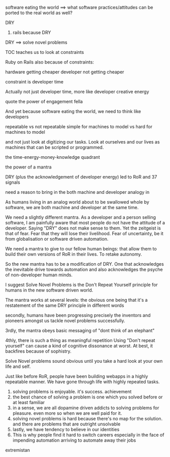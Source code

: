software eating the world ==> what software practices/attitudes can be ported to the real world as well?

DRY

 1. rails because DRY

DRY ==> solve novel problems

TOC teaches us to look at constraints

Ruby on Rails also because of constraints:

hardware getting cheaper
developer not getting cheaper

constraint is developer time

Actually not just developer time, more like developer creative energy

quote the power of engagement fella

And yet because software eating the world, we need to think like developers


repeatable vs not repeatable
simple for machines to model vs hard for machines to model

and not just look at digitizing our tasks. Look at ourselves and our lives as machines that can be scripted or programmed.

the time-energy-money-knowledge quadrant

the power of a mantra

DRY (plus the acknowledgement of developer energy) led to RoR and 37 signals


need a reason to bring in the both machine and developer analogy in

As humans living in an analog world about to be swallowed whole by software, we are both machine and developer at the same time. 


We need a slightly different mantra. As a developer and a person selling software, I am painfully aware that most people do not have the attitude of a developer. Saying "DRY" does not make sense to them. Yet the zeitgeist is that of fear. Fear that they will lose their livelihood. Fear of uncertainty, be it from globalisation or software driven automation.

We need a mantra to give to our fellow human beings: that allow them to build their own versions of RoR in their lives. To retake autonomy. 

So the new mantra has to be a modification of DRY. One that acknowledges the inevitable drive towards automation and also acknowledges the psyche of non-developer human minds.

I suggest Solve Novel Problems is the Don't Repeat Yourself principle for humans in the new software driven world.

The mantra works at several levels: the obvious one being that it's a restatement of the same DRY principle in different words

secondly, humans have been progressing precisely the inventors and pioneers amongst us tackle novel problems successfully.

3rdly, the mantra obeys basic messaging of "dont think of an elephant"

4thly, there is such a thing as meaningful repetition Using "Don't repeat yourself" can cause a kind of cognitive dissonance at worst. At best, it backfires because of sophistry.

Solve Novel problems sound obvious until you take a hard look at your own life and self.

Just like before RoR, people have been building webapps in a highly repeatable manner. We have gone through life with highly repeated tasks.

1. solving problems is enjoyable. it's success. achievement
2. the best chance of solving a problem is one which you solved before or at least familiar
3. in a sense, we are all dopamine driven addicts to solving problems for pleasure. even more so when we are well paid for it.
4. solving novel problems is hard because there's no map for the solution. and there are problems that are outright unsolvable
5. lastly, we have tendency to believe in our identities
6. This is why people find it hard to switch careers especially in the face of impending automation arriving to automate away their jobs

extremistan 
